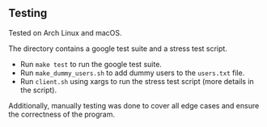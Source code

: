 ## Testing

Tested on Arch Linux and macOS.

The directory contains a google test suite and a stress test script.

- Run `make test` to run the google test suite.
- Run `make_dummy_users.sh` to add dummy users to the `users.txt` file.
- Run `client.sh` using xargs to run the stress test script (more details in the script).

Additionally, manually testing was done to cover all edge cases and ensure the correctness of the program.